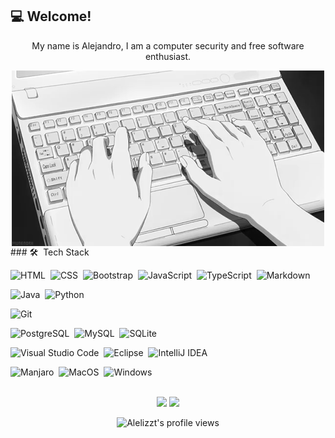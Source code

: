 ## :computer: Welcome!
<p align="center">
My name is Alejandro, I am a computer security and free software enthusiast.
 </p>
<div align="center" display="block">
<img alt="Coding" src="https://raw.githubusercontent.com/Alelizzt/Alelizzt/master/assets/image.gif" align="center"/>
</div>
### 🛠 &nbsp;Tech Stack

![HTML](https://img.shields.io/badge/HTML5%20-%23E34F26.svg?logo=html5&logoColor=white)&nbsp;
![CSS](https://img.shields.io/badge/CSS%20-%231572B6.svg?logo=css3&logoColor=white)&nbsp;
![Bootstrap](https://img.shields.io/badge/Bootstrap-%23563D7C.svg?style=flat&logo=bootstrap&logoColor=white)&nbsp;
![JavaScript](https://img.shields.io/badge/-JavaScript-000000?style=flat&logo=javascript)&nbsp;
![TypeScript](https://img.shields.io/badge/-TypeScript-white?style=flat&logo=typescript)&nbsp;
![Markdown](https://img.shields.io/badge/-Markdown-gray?style=flat&logo=markdown)&nbsp;

![Java](https://img.shields.io/badge/-Java-18A2FF?style=flat&logo=Java&logoColor=FF2618)&nbsp;
![Python](https://img.shields.io/badge/-Python-yellow?style=flat&logo=python)&nbsp;

![Git](https://img.shields.io/badge/-Git-white?style=flat&logo=git)&nbsp;

![PostgreSQL](https://img.shields.io/badge/-PostgreSQL-white?style=flat&logo=PostgreSQL)&nbsp;
![MySQL](https://img.shields.io/badge/MySQL-0E40EF?style=flat&logo=mysql&logoColor=white)&nbsp;
![SQLite](https://img.shields.io/badge/SQLite-07405E?style=flat&logo=sqlite&logoColor=white")&nbsp;

![Visual Studio Code](https://img.shields.io/badge/-Visual%20Studio%20Code-0078d7?style=flat&logo=visual-studio-code&logoColor=white)&nbsp;
![Eclipse](https://img.shields.io/badge/-Eclipse-FF9918?style=flat&logo=eclipse-ide&logoColor=2C2255)&nbsp;
![IntelliJ IDEA](https://img.shields.io/badge/-IntelliJ%20IDEA-white?style=flat&logo=intellij-idea&logoColor=111111)&nbsp;

![Manjaro](https://img.shields.io/badge/-Manjaro-white?style=flat&logo=manjaro)&nbsp;
![MacOS](https://img.shields.io/badge/-MacOS-gray?style=flat&logo=apple)&nbsp;
![Windows](https://img.shields.io/badge/-Windows-gray?style=flat&logo=windows)&nbsp;


<br />
<div align="center">
  <img height="180em" src="https://github-readme-stats.vercel.app/api?username=Alelizzt&show_icons=true&theme=merko&include_all_commits=true&count_private=true&border_color=A4F72A"/>
  <img height="180em" src="https://github-readme-stats.vercel.app/api/top-langs/?username=Alelizzt&layout=compact&langs_count=8&border_color=A4F72A&theme=merko"/>
 
 ![Alelizzt's profile views](https://komarev.com/ghpvc/?username=alelizzt&color=green)
</div>



